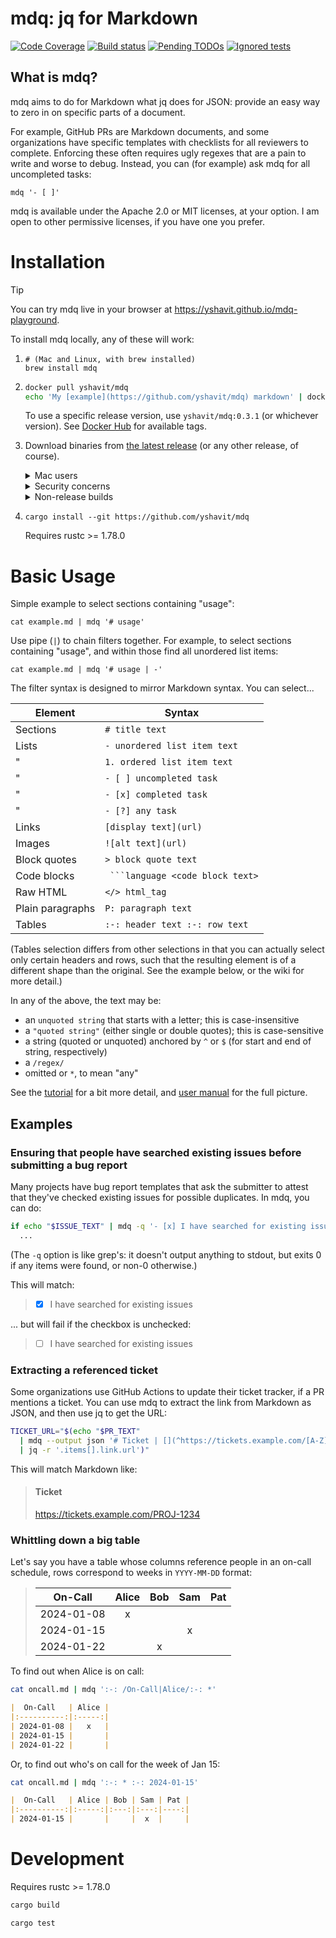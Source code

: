 # mdq: jq for Markdown

[![Code Coverage][coverage-shield]][coverage-link]
[![Build status][build-shield]][build-link]
[![Pending TODOs][todos-shield]][todos-link]
[![Ignored tests][ignoreds-shield]][ignoreds-link]

[coverage-shield]: https://img.shields.io/endpoint?url=https%3A%2F%2Fgist.githubusercontent.com%2Fyshavit%2F53901a0115b596e015a891c41fb0f256%2Fraw%2Fmdq-coverage.json

[coverage-link]: https://github.com/yshavit/mdq/actions/workflows/coverage.yml?query=branch%3Amain

[build-shield]: https://github.com/yshavit/mdq/actions/workflows/rust.yml/badge.svg

[build-link]: https://github.com/yshavit/mdq/actions/workflows/rust.yml?query=branch%3Amain

[todos-shield]: https://img.shields.io/endpoint?url=https%3A%2F%2Fgist.githubusercontent.com%2Fyshavit%2Fe7a9e9e72651da0d7d2b1fbbe56237d0%2Fraw%2Fmdq-todos.json

[todos-link]: https://github.com/search?q=repo%3Ayshavit%2Fmdq+NOT+path%3A.github%2Fworkflows%2Fcoverage.yml+NOT+path%3AREADME.md+todo&type=code

[ignoreds-shield]: https://img.shields.io/endpoint?url=https%3A%2F%2Fgist.githubusercontent.com%2Fyshavit%2F782a8dc5f77d2cf4b1c774da72636f00%2Fraw%2Fmdq-ignoreds.json

[ignoreds-link]: https://github.com/search?q=repo%3Ayshavit%2Fmdq+%28%28path%3A%2F%5C.rs%24%2F+%22%23%5Bignore%5D%22%29+OR+%28path%3Atests%2Fmd_cases+%2F%5Eignore%2F%29%29&type=code

## What is mdq?

mdq aims to do for Markdown what jq does for JSON: provide an easy way to zero in on specific parts of a document.

For example, GitHub PRs are Markdown documents, and some organizations have specific templates with checklists for all
reviewers to complete. Enforcing these often requires ugly regexes that are a pain to write and worse to debug. Instead,
you can (for example) ask mdq for all uncompleted tasks:

```shell
mdq '- [ ]'
```

mdq is available under the Apache 2.0 or MIT licenses, at your option. I am open to other permissive licenses, if you
have one you prefer.

# Installation

> [!tip]
> You can try mdq live in your browser at https://yshavit.github.io/mdq-playground.

To install mdq locally, any of these will work:

1. ```shell
   # (Mac and Linux, with brew installed)
   brew install mdq
   ```
1. ```bash
   docker pull yshavit/mdq
   echo 'My [example](https://github.com/yshavit/mdq) markdown' | docker run --rm -i yshavit/mdq '[]()'
   ```
   To use a specific release version, use `yshavit/mdq:0.3.1` (or whichever version). See [Docker Hub] for available tags.
1. Download binaries from [the latest release] (or any other release, of course).
   <details>
   <summary>Mac users</summary>
      
   Macs quarantine downloads from the internet by default. If you get an error saying that Apple cannot check the the binary for malicious software, you can remove this flag by running the following on the binary after extracting it from the artifact zip:
   ```bash
   xattr -d com.apple.quarantine mdq
   ```
   
   </details>
   
   <details>
   <summary>Security concerns</summary>
   
   The release and latest-workflow binaries are built on GitHub's servers, so if you trust my code (and dependencies), and you trust GitHub,
   you can trust the binaries. See https://github.com/yshavit/mdq/wiki/Release-binaries for information on how to verify them.
   
   </details>
   
   <details>
   <summary>Non-release builds</summary>

   You can also grab the binaries from the latest [build-release] workflow run. You must be logged into GitHub to do
   that (this is GitHub's limitation, not mine). You'll have to `chmod +x` them before you can run them.

   </details> 
1. ```shell
   cargo install --git https://github.com/yshavit/mdq
   ```
   Requires rustc >= 1.78.0

[Docker Hub]: https://hub.docker.com/r/yshavit/mdq/tags

[the latest release]: https://github.com/yshavit/mdq/releases/latest

[build-release]: https://github.com/yshavit/mdq/actions/workflows/build-release.yml

# Basic Usage

Simple example to select sections containing "usage":

```shell
cat example.md | mdq '# usage'
```

Use pipe (`|`) to chain filters together. For example, to select sections containing "usage", and within those find
all unordered list items:

```shell
cat example.md | mdq '# usage | -'
```

The filter syntax is designed to mirror Markdown syntax. You can select...

| Element          | Syntax                           |
|------------------|----------------------------------|
| Sections         | `# title text`                   |
| Lists            | `- unordered list item text`     |
| "                | `1. ordered list item text`      |
| "                | `- [ ] uncompleted task`         |
| "                | `- [x] completed task`           |
| "                | `- [?] any task`                 |
| Links            | `[display text](url)`            |
| Images           | `![alt text](url)`               |
| Block quotes     | `> block quote text`             |
| Code blocks      | ` ```language <code block text>` |
| Raw HTML         | `</> html_tag`                   |
| Plain paragraphs | `P: paragraph text `             |
| Tables           | `:-: header text :-: row text`   |

(Tables selection differs from other selections in that you can actually select only certain headers and rows, such that
the resulting element is of a different shape than the original. See the example below, or the wiki for more detail.)

In any of the above, the text may be:

- an `unquoted string` that starts with a letter; this is case-insensitive
- a `"quoted string"` (either single or double quotes); this is case-sensitive
- a string (quoted or unquoted) anchored by `^` or `$` (for start and end of string, respectively)
- a `/regex/`
- omitted or `*`, to mean "any"

See the [tutorial] for a bit more detail, and [user manual] for the full picture.

[tutorial]: https://github.com/yshavit/mdq/wiki/Tutorial

[user manual]: https://github.com/yshavit/mdq/wiki/Full-User-Manual

## Examples

### Ensuring that people have searched existing issues before submitting a bug report

Many projects have bug report templates that ask the submitter to attest that they've checked existing issues for possible duplicates. In mdq, you can do:

```bash
if echo "$ISSUE_TEXT" | mdq -q '- [x] I have searched for existing issues' ; then
  ...
```

(The `-q` option is like grep's: it doesn't output anything to stdout, but exits 0 if any items were found, or non-0 otherwise.)

This will match:

> - [x] I have searched for existing issues

... but will fail if the checkbox is unchecked:

> - [ ] I have searched for existing issues

### Extracting a referenced ticket

Some organizations use GitHub Actions to update their ticket tracker, if a PR mentions a ticket. You can use mdq to extract the link from Markdown as JSON, and then use jq to get the URL:

```bash
TICKET_URL="$(echo "$PR_TEXT"
  | mdq --output json '# Ticket | [](^https://tickets.example.com/[A-Z]+-\d+$)'
  | jq -r '.items[].link.url')"
```

This will match Markdown like:

> #### Ticket
>
> https://tickets.example.com/PROJ-1234

### Whittling down a big table

Let's say you have a table whose columns reference people in an on-call schedule, rows correspond to weeks in `YYYY-MM-DD` format:

> |   On-Call  | Alice | Bob | Sam | Pat |
> |:----------:|:-----:|:---:|:---:|:---:|
> | 2024-01-08 |   x   |     |     |     |
> | 2024-01-15 |       |     |  x  |     |
> | 2024-01-22 |       | x   |     |     |

To find out when Alice is on call:

```bash
cat oncall.md | mdq ':-: /On-Call|Alice/:-: *'
```
```markdown
|  On-Call   | Alice |
|:----------:|:-----:|
| 2024-01-08 |   x   |
| 2024-01-15 |       |
| 2024-01-22 |       |
```

Or, to find out who's on call for the week of Jan 15:

```bash
cat oncall.md | mdq ':-: * :-: 2024-01-15'
```
```markdown
|  On-Call   | Alice | Bob | Sam | Pat |
|:----------:|:-----:|:---:|:---:|----:|
| 2024-01-15 |       |     |  x  |     |
```

# Development

Requires rustc >= 1.78.0

```bash
cargo build
```

```bash
cargo test
```
